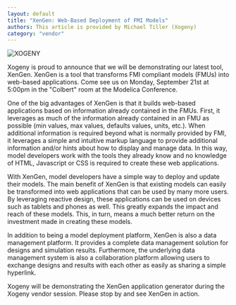 ```yaml
---
layout: default
title: "XenGen: Web-Based Deployment of FMI Models"
authors: This article is provided by Michael Tiller (Xogeny)
category: "vendor"
---
```

![XOGENY](https://www.modelica.org/publications/newsletters/2015-1/images/iPad_Portrait_Design.png)

Xogeny is proud to announce that we will be demonstrating our latest tool, XenGen. XenGen is a tool that transforms FMI compliant models (FMUs) into web-based applications. Come see us on Monday, September 21st at 5:00pm in the "Colbert" room at the Modelica Conference.

One of the big advantages of XenGen is that it builds web-based applications based on information already contained in the FMUs. First, it leverages as much of the information already contained in an FMU as possible (min values, max values, defaults values, units, etc.). When additional information is required beyond what is normally provided by FMI, it leverages a simple and intuitive markup language to provide additional information and/or hints about how to display and manage data. In this way, model developers work with the tools they already know and no knowledge of HTML, Javascript or CSS is required to create these web applications.

With XenGen, model developers have a simple way to deploy and update their models. The main benefit of XenGen is that existing models can easily be transformed into web applications that can be used by many more users. By leveraging reactive design, these applications can be used on devices such as tablets and phones as well. This greatly expands the impact and reach of these models. This, in turn, means a much better return on the investment made in creating these models.

In addition to being a model deployment platform, XenGen is also a data management platform. It provides a complete data management solution for designs and simulation results. Furthermore, the underlying data management system is also a collaboration platform allowing users to exchange designs and results with each other as easily as sharing a simple hyperlink.

Xogeny will be demonstrating the XenGen application generator during the Xogeny vendor session. Please stop by and see XenGen in action.